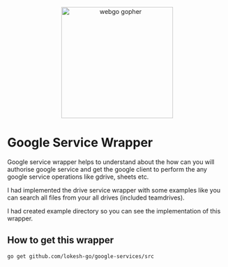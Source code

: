 <p align="center"><img src="https://user-images.githubusercontent.com/1092882/60883564-20142380-a268-11e9-988a-d98fb639adc6.png" alt="webgo gopher" width="256px"/></p>

# Google Service Wrapper

Google service wrapper helps to understand about the how can you will authorise google service and get the google client to perform the any google service operations like gdrive, sheets etc.

I had implemented the drive service wrapper with some examples like you can search all files from your all drives (included teamdrives).

I had created example directory so you can see the implementation of this wrapper.


## How to get this wrapper

```bash
go get github.com/lokesh-go/google-services/src
```